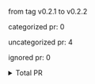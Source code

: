 from tag v0.2.1 to v0.2.2



categorized pr: 0

uncategorized pr: 4

ignored pr: 0

<details>
<summary>Total PR</summary>

https://github.com/spidernet-io/spiderdoctor/compare/v0.2.1...v0.2.2
</details>